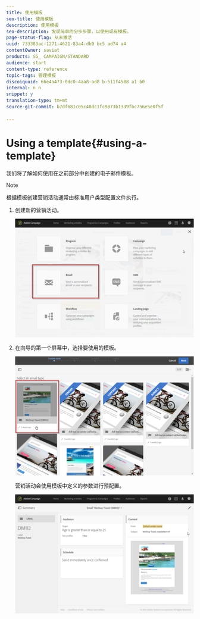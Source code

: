 ```yaml
---
title: 使用模板
seo-title: 使用模板
description: 使用模板
seo-description: 发现简单的分步步骤，以使用现有模板。
page-status-flag: 从未激活
uuid: 733383ac-1271-4621-83a4-db9 bc5 ad74 a4
contentOwner: saviat
products: SG_ CAMPAIGN/STANDARD
audience: start
content-type: reference
topic-tags: 管理模板
discoiquuid: 66e4a473-0dc0-4aa8-ad8 b-511f4588 a1 b0
internal: n n
snippet: y
translation-type: tm+mt
source-git-commit: b7df681c05c48dc1fc9873b1339fbc756e5e0f5f

---
```



# Using a template{#using-a-template}

我们将了解如何使用在之前部分中创建的电子邮件模板。

>[!NOTE]
>
>根据模板创建营销活动通常由标准用户类型配置文件执行。

1. 创建新的营销活动。

   ![](assets/template_5.png)

1. 在向导的第一个屏幕中，选择要使用的模板。

   ![](assets/template_6.png)

   营销活动会使用模板中定义的参数进行预配置。

   ![](assets/template_7.png)

